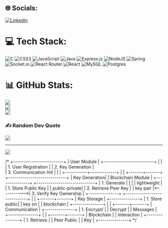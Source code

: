 
## 🌐 Socials:
[![LinkedIn](https://img.shields.io/badge/LinkedIn-%230077B5.svg?logo=linkedin&logoColor=white)](https://linkedin.com/in/niranjanreddy8) 

# 💻 Tech Stack:
![C](https://img.shields.io/badge/c-%2300599C.svg?style=for-the-badge&logo=c&logoColor=white) ![CSS3](https://img.shields.io/badge/css3-%231572B6.svg?style=for-the-badge&logo=css3&logoColor=white) ![JavaScript](https://img.shields.io/badge/javascript-%23323330.svg?style=for-the-badge&logo=javascript&logoColor=%23F7DF1E) ![Java](https://img.shields.io/badge/java-%23ED8B00.svg?style=for-the-badge&logo=openjdk&logoColor=white) ![Express.js](https://img.shields.io/badge/express.js-%23404d59.svg?style=for-the-badge&logo=express&logoColor=%2361DAFB) ![NodeJS](https://img.shields.io/badge/node.js-6DA55F?style=for-the-badge&logo=node.js&logoColor=white) ![Spring](https://img.shields.io/badge/spring-%236DB33F.svg?style=for-the-badge&logo=spring&logoColor=white) ![Socket.io](https://img.shields.io/badge/Socket.io-black?style=for-the-badge&logo=socket.io&badgeColor=010101) ![React Router](https://img.shields.io/badge/React_Router-CA4245?style=for-the-badge&logo=react-router&logoColor=white) ![React](https://img.shields.io/badge/react-%2320232a.svg?style=for-the-badge&logo=react&logoColor=%2361DAFB) ![MySQL](https://img.shields.io/badge/mysql-4479A1.svg?style=for-the-badge&logo=mysql&logoColor=white) ![Postgres](https://img.shields.io/badge/postgres-%23316192.svg?style=for-the-badge&logo=postgresql&logoColor=white)
# 📊 GitHub Stats:
![](https://github-readme-stats.vercel.app/api?username=nirureddy8&theme=dark&hide_border=false&include_all_commits=true&count_private=true)<br/>
![](https://github-readme-streak-stats.herokuapp.com/?user=nirureddy8&theme=dark&hide_border=false)<br/>
![](https://github-readme-stats.vercel.app/api/top-langs/?username=nirureddy8&theme=dark&hide_border=false&include_all_commits=true&count_private=true&layout=compact)

### ✍️ Random Dev Quote
![](https://quotes-github-readme.vercel.app/api?type=horizontal&theme=radical)

---
[![](https://visitcount.itsvg.in/api?id=nirureddy8&icon=0&color=0)](https://visitcount.itsvg.in)

<!-- Proudly created with GPRM ( https://gprm.itsvg.in ) -->




/*
 +-------------------------+
 |       User Module       |
 +-------------------------+
 |                         |
 | 1. User Registration    | 
 | 2. Key Generation       |  
 | 3. Communication Init   |
 |                         |
 +-----------+-------------+
             |
             |
     +-------+-------+             +-----------------------------+
     | Key Generation|             |      Blockchain Module      |
     +---------------+             +-----------------------------+
     | 1. Generate   |             |                             |
     | lightweight   |             | 1. Store Public Key         |
     | public-private|             | 2. Retrieve Peer Key        |
     | key pair      |<----------->| 3. Verify Key Ownership     |
     +---------------+             +-----------------------------+
             |
             |
     +-------+-------+
     |   Key Storage  |
     +---------------+
     | 1. Store public|
     | key on         |
     | blockchain     |
     +---------------+
             |
             |
     +-------+-------+
     | Communication  |
     +---------------+
     | 1. Encrypt/    |
     | Decrypt        |
     | Messages       |
     +---------------+
             |
             |
     +-------+-------+
     | Blockchain    |
     | Interaction   |
     +---------------+
     | 1. Retrieve   |
     | Peer Public   |
     | Key           |
     +---------------+
*/
